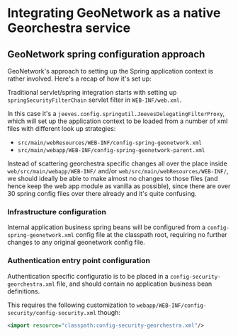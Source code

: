 # Integrating GeoNetwork as a native Georchestra service

## GeoNetwork spring configuration approach

GeoNetwork's approach to setting up the Spring application context is rather
involved. Here's a recap of how it's set up:

Traditional servlet/spring integration starts with setting up `springSecurityFilterChain`
servlet filter in `WEB-INF/web.xml`.

In this case it's a `jeeves.config.springutil.JeevesDelegatingFilterProxy`,
which will set up the application context to be loaded from a number of xml files
with different look up strategies:

* `src/main/webResources/WEB-INF/config-spring-geonetwork.xml`
* `src/main/webapp/WEB-INF/config-spring-geonetwork-parent.xml`

Instead of scattering georchestra specific changes all over the place inside 
`web/src/main/webapp/WEB-INF/` and/or `web/src/main/webResources/WEB-INF/`,
we should ideally be able to make almost no changes to those files (and hence
keep the web app module as vanilla as possible), since there are over 30 spring config
files over there already and it's quite confusing.

### Infrastructure configuration

Internal application business spring beans will be configured from a 
`config-spring-geonetwork.xml` config file at the classpath root, requiring
no further changes to any original geonetwork config file.

### Authentication entry point configuration

Authentication specific configuratio is to be placed in a `config-security-georchestra.xml`
file, and should contain no application business bean definitions.

This requires the following customization to
`webapp/WEB-INF/config-security/config-security.xml` though:

```xml
<import resource="classpath:config-security-georchestra.xml"/>
```
